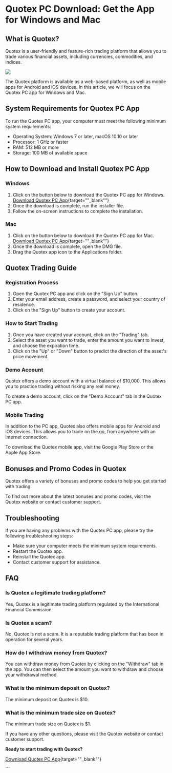 # Quotex PC Download: Get the App for Windows and Mac

## What is Quotex?

Quotex is a user-friendly and feature-rich trading platform that allows
you to trade various financial assets, including currencies,
commodities, and indices.

[![](https://static.quotex.io/files/1_en/300_250.jpg)](https://traff.sbs/brokerqxsignupf)

The Quotex platform is available as a web-based platform, as well as
mobile apps for Android and iOS devices. In this article, we will focus
on the Quotex PC app for Windows and Mac.

## System Requirements for Quotex PC App

To run the Quotex PC app, your computer must meet the following minimum
system requirements:

-   Operating System: Windows 7 or later, macOS 10.10 or later
-   Processor: 1 GHz or faster
-   RAM: 512 MB or more
-   Storage: 100 MB of available space

## How to Download and Install Quotex PC App

### Windows

1.  Click on the button below to download the Quotex PC app for Windows.
    [Download Quotex PC
    App](\%22https://traff.sbs/quotexonelink\%22){target=""_blank""}
2.  Once the download is complete, run the installer file.
3.  Follow the on-screen instructions to complete the installation.

### Mac

1.  Click on the button below to download the Quotex PC app for Mac.
    [Download Quotex PC
    App](\%22https://traff.sbs/quotexonelink\%22){target=""_blank""}
2.  Once the download is complete, open the DMG file.
3.  Drag the Quotex app icon to the Applications folder.

## Quotex Trading Guide

### Registration Process

1.  Open the Quotex PC app and click on the "Sign Up" button.
2.  Enter your email address, create a password, and select your country
    of residence.
3.  Click on the "Sign Up" button to create your account.

### How to Start Trading

1.  Once you have created your account, click on the "Trading"
    tab.
2.  Select the asset you want to trade, enter the amount you want to
    invest, and choose the expiration time.
3.  Click on the "Up" or "Down" button to predict the
    direction of the asset\'s price movement.

### Demo Account

Quotex offers a demo account with a virtual balance of \$10,000. This
allows you to practice trading without risking any real money.

To create a demo account, click on the "Demo Account" tab in the
Quotex PC app.

### Mobile Trading

In addition to the PC app, Quotex also offers mobile apps for Android
and iOS devices. This allows you to trade on the go, from anywhere with
an internet connection.

To download the Quotex mobile app, visit the Google Play Store or the
Apple App Store.

## Bonuses and Promo Codes in Quotex

Quotex offers a variety of bonuses and promo codes to help you get
started with trading.

To find out more about the latest bonuses and promo codes, visit the
Quotex website or contact customer support.

## Troubleshooting

If you are having any problems with the Quotex PC app, please try the
following troubleshooting steps:

-   Make sure your computer meets the minimum system requirements.
-   Restart the Quotex app.
-   Reinstall the Quotex app.
-   Contact customer support for assistance.

## FAQ

### Is Quotex a legitimate trading platform?

Yes, Quotex is a legitimate trading platform regulated by the
International Financial Commission.

### Is Quotex a scam?

No, Quotex is not a scam. It is a reputable trading platform that has
been in operation for several years.

### How do I withdraw money from Quotex?

You can withdraw money from Quotex by clicking on the "Withdraw"
tab in the app. You can then select the amount you want to withdraw and
choose your withdrawal method.

### What is the minimum deposit on Quotex?

The minimum deposit on Quotex is \$10.

### What is the minimum trade size on Quotex?

The minimum trade size on Quotex is \$1.

If you have any other questions, please visit the Quotex website or
contact customer support.

**Ready to start trading with Quotex?**

[Download Quotex PC
App](\%22https://traff.sbs/quotexonelink\%22){target=""_blank""}

\`\`\`

